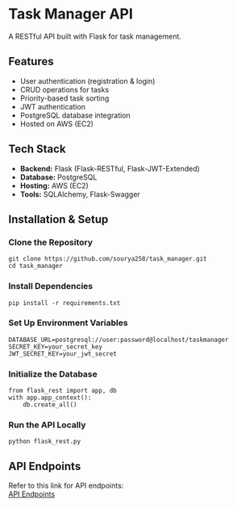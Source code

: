 # Task Manager API  
A RESTful API built with Flask for task management.  

## Features  
  - User authentication (registration & login)  
  - CRUD operations for tasks  
  - Priority-based task sorting  
  - JWT authentication  
  - PostgreSQL database integration  
  - Hosted on AWS (EC2)  

## Tech Stack  
  - **Backend:** Flask (Flask-RESTful, Flask-JWT-Extended)  
  - **Database:** PostgreSQL  
  - **Hosting:** AWS (EC2)  
  - **Tools:** SQLAlchemy, Flask-Swagger  

## Installation & Setup  

  ### Clone the Repository  
    git clone https://github.com/sourya258/task_manager.git  
    cd task_manager
  
  ### Install Dependencies  
    pip install -r requirements.txt  
  
  ### Set Up Environment Variables   
    DATABASE_URL=postgresql://user:password@localhost/taskmanager  
    SECRET_KEY=your_secret_key  
    JWT_SECRET_KEY=your_jwt_secret  
  
  ### Initialize the Database  
    from flask_rest import app, db  
    with app.app_context():  
        db.create_all()  
    
  ### Run the API Locally  
    python flask_rest.py
  
## API Endpoints  
Refer to this link for API endpoints:  
[API Endpoints](https://github.com/user-attachments/assets/ff9648b5-1893-438f-8245-af1e560f1f12)  
